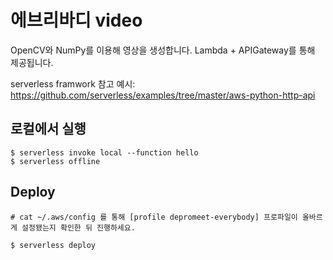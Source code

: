 # 에브리바디 video

OpenCV와 NumPy를 이용해 영상을 생성합니다. Lambda + APIGateway를 통해 제공됩니다.

serverless framwork 참고 예시: https://github.com/serverless/examples/tree/master/aws-python-http-api

## 로컬에서 실행

```shell
$ serverless invoke local --function hello
$ serverless offline
```

## Deploy

```shell
# cat ~/.aws/config 를 통해 [profile depromeet-everybody] 프로파일이 올바르게 설정됐는지 확인한 뒤 진행하세요.

$ serverless deploy
```

